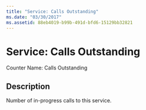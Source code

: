 ```yaml
---
title: "Service: Calls Outstanding"
ms.date: "03/30/2017"
ms.assetid: 88eb4019-b99b-491d-bfd6-15129bb32821
---
```

# Service: Calls Outstanding
Counter Name: Calls Outstanding  
  
## Description  
 Number of in-progress calls to this service.
